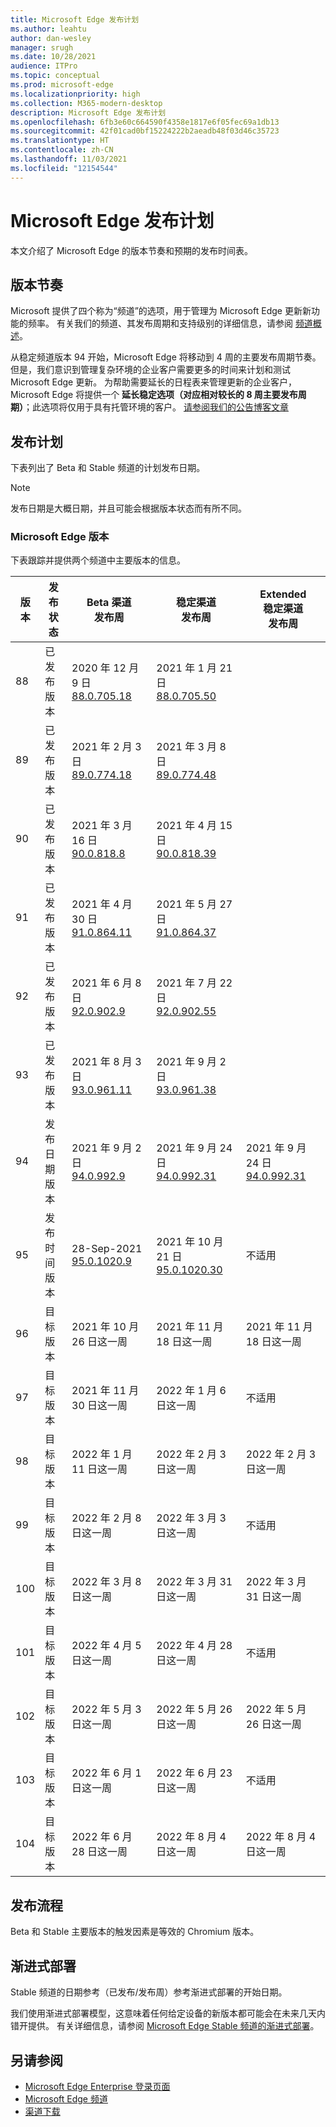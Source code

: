 ```yaml
---
title: Microsoft Edge 发布计划
ms.author: leahtu
author: dan-wesley
manager: srugh
ms.date: 10/28/2021
audience: ITPro
ms.topic: conceptual
ms.prod: microsoft-edge
ms.localizationpriority: high
ms.collection: M365-modern-desktop
description: Microsoft Edge 发布计划
ms.openlocfilehash: 6fb3e60c664590f4358e1817e6f05fec69a1db13
ms.sourcegitcommit: 42f01cad0bf15224222b2aeadb48f03d46c35723
ms.translationtype: HT
ms.contentlocale: zh-CN
ms.lasthandoff: 11/03/2021
ms.locfileid: "12154544"
---
```

# <a name="microsoft-edge-release-schedule"></a>Microsoft Edge 发布计划

本文介绍了 Microsoft Edge 的版本节奏和预期的发布时间表。

## <a name="release-cadence"></a>版本节奏

Microsoft 提供了四个称为“频道”的选项，用于管理为 Microsoft Edge 更新新功能的频率。 有关我们的频道、其发布周期和支持级别的详细信息，请参阅 [频道概述](./microsoft-edge-channels.md#channel-overview)。

从稳定频道版本 94 开始，Microsoft Edge 将移动到 4 周的主要发布周期节奏。 但是，我们意识到管理复杂环境的企业客户需要更多的时间来计划和测试 Microsoft Edge 更新。 为帮助需要延长的日程表来管理更新的企业客户，Microsoft Edge 将提供一个 **延长稳定选项（对应相对较长的 8 周主要发布周期）**；此选项将仅用于具有托管环境的客户。 [请参阅我们的公告博客文章](https://blogs.windows.com/msedgedev/2021/07/15/opt-in-extended-stable-release-cycle/)

## <a name="release-schedule"></a>发布计划

下表列出了 Beta 和 Stable 频道的计划发布日期。

> [!NOTE]
> 发布日期是大概日期，并且可能会根据版本状态而有所不同。

### <a name="microsoft-edge-releases"></a>Microsoft Edge 版本

下表跟踪并提供两个频道中主要版本的信息。

| 版本 | 发布状态 | Beta 渠道<br>发布周 | 稳定渠道<br>发布周 | Extended<br> 稳定渠道<br>发布周 |
|---------|-----|------|--------|--------|
| 88 | 已发布<br>版本 | 2020 年 12 月 9 日<br>[88.0.705.18](/deployedge/microsoft-edge-relnote-archive-beta-channel#version-88070518-december-9) | 2021 年 1 月 21 日<br>[88.0.705.50](/deployedge/microsoft-edge-relnote-archive-stable-channel#version-88070550-january-21)|  |
| 89 | 已发布<br>版本 | 2021 年 2 月 3 日<br>[89.0.774.18](/deployedge/microsoft-edge-relnote-archive-beta-channel#version-89077418-february-3) | 2021 年 3 月 8 日<br>[89.0.774.48](/deployedge/microsoft-edge-relnote-archive-stable-channel#version-89077448-march-8) |  |
| 90 | 已发布<br>版本 | 2021 年 3 月 16 日<br>[90.0.818.8](/deployedge/microsoft-edge-relnote-archive-beta-channel#version-9008188-march-16)  | 2021 年 4 月 15 日<BR>[90.0.818.39](/deployedge/microsoft-edge-relnote-archive-stable-channel#version-90081839-april-15) |  |
| 91 | 已发布<br>版本 | 2021 年 4 月 30 日<br>[91.0.864.11](/deployedge/microsoft-edge-relnote-archive-beta-channel#version-91086411-april-30) | 2021 年 5 月 27 日<BR>[91.0.864.37](/deployedge/microsoft-edge-relnote-archive-stable-channel#version-91086437-may-27) |  |
| 92 | 已发布<br>版本 | 2021 年 6 月 8 日<br>[92.0.902.9](/deployedge/microsoft-edge-relnote-archive-beta-channel#version-9209029-june-08) | 2021 年 7 月 22 日<BR>[92.0.902.55](/deployedge/microsoft-edge-relnote-archive-stable-channel#version-92090255-july-22) |  |
| 93 | 已发布<br>版本 | 2021 年 8 月 3 日<br>[93.0.961.11](/deployedge/microsoft-edge-relnote-beta-channel#version-93096111-August-03) | 2021 年 9 月 2 日<BR>[93.0.961.38](/deployedge/microsoft-edge-relnote-stable-channel#version-93096138-September-02) |  |
| 94 | 发布日期<br>版本 | 2021 年 9 月 2 日<br>[94.0.992.9](/deployedge/microsoft-edge-relnote-beta-channel#version-9409929-September-02) | 2021 年 9 月 24 日<BR>[94.0.992.31](/deployedge/microsoft-edge-relnote-stable-channel#version-94099231-September-24) | 2021 年 9 月 24 日<BR>[94.0.992.31](/deployedge/microsoft-edge-relnote-stable-channel#version-94099231-September-24) |
| 95 | 发布时间<br>版本 | 28-Sep-2021<br>[95.0.1020.9](/deployedge/microsoft-edge-relnote-beta-channel#version-95010209-September-28) | 2021 年 10 月 21 日<br>[95.0.1020.30](/deployedge/microsoft-edge-relnote-stable-channel#version-950102030-october-21) | 不适用 |
| 96 | 目标版本 | 2021 年 10 月 26 日这一周 | 2021 年 11 月 18 日这一周 | 2021 年 11 月 18 日这一周 |
| 97 | 目标版本 | 2021 年 11 月 30 日这一周 | 2022 年 1 月 6 日这一周 | 不适用  |
| 98 | 目标版本 | 2022 年 1 月 11 日这一周 | 2022 年 2 月 3 日这一周 | 2022 年 2 月 3 日这一周 |
| 99 | 目标版本 | 2022 年 2 月 8 日这一周 | 2022 年 3 月 3 日这一周 | 不适用  |
| 100 | 目标版本 | 2022 年 3 月 8 日这一周 | 2022 年 3 月 31 日这一周 | 2022 年 3 月 31 日这一周 |
| 101 | 目标版本 | 2022 年 4 月 5 日这一周 | 2022 年 4 月 28 日这一周 | 不适用 |
| 102 | 目标版本 | 2022 年 5 月 3 日这一周 | 2022 年 5 月 26 日这一周 | 2022 年 5 月 26 日这一周 |
| 103 | 目标版本 | 2022 年 6 月 1 日这一周 | 2022 年 6 月 23 日这一周 | 不适用 |
| 104 | 目标版本 | 2022 年 6 月 28 日这一周 | 2022 年 8 月 4 日这一周 | 2022 年 8 月 4 日这一周 |


## <a name="release-process"></a>发布流程

Beta 和 Stable 主要版本的触发因素是等效的 Chromium 版本。

## <a name="progressive-rollouts"></a>渐进式部署

Stable 频道的日期参考（已发布/发布周）参考渐进式部署的开始日期。

我们使用渐进式部署模型，这意味着任何给定设备的新版本都可能会在未来几天内错开提供。 有关详细信息，请参阅 [Microsoft Edge Stable 频道的渐进式部署](/deployedge/microsoft-edge-update-progressive-rollout)。

## <a name="see-also"></a>另请参阅

- [Microsoft Edge Enterprise 登录页面](https://aka.ms/EdgeEnterprise)
- [Microsoft Edge 频道](/deployedge/microsoft-edge-channels)
- [渠道下载](https://www.microsoft.com/edge/business/download)
